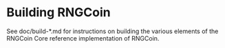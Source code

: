 Building RNGCoin
================

See doc/build-*.md for instructions on building the various
elements of the RNGCoin Core reference implementation of RNGCoin.
